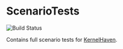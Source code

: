 # ScenarioTests

![Build Status](https://jenkins.sse.uni-hildesheim.de/buildStatus/icon?job=KernelHaven_ScenarioTests)

Contains full scenario tests for [KernelHaven](https://github.com/KernelHaven/KernelHaven).
